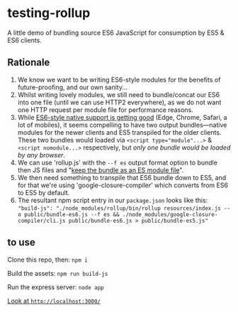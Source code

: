 # testing-rollup
A little demo of bundling source ES6 JavaScript for consumption by ES5 &amp; ES6 clients.

## Rationale 

1.  We know we want to be writing ES6-style modules for the benefits of future-proofing, and our own sanity...
2.  Whilst writing lovely modules, we still need to bundle/concat our ES6 into one file (until we can use HTTP2 everywhere), as we do not want one HTTP request per module file for performance reasons.
3.  While [ES6-style native support is getting good](https://caniuse.com/#feat=es6-module) (Edge, Chrome, Safari, a lot of mobiles), it seems compelling to have two output bundles—native modules for the newer clients and ES5 transpiled for the older clients. These two bundles would loaded via `<script type="module"...>` & `<script nomodule...>` respectively, but _only one bundle would be loaded by any browser_.
4.  We can use 'rollup.js' with the `--f es` output format option to bundle then JS files and "[keep the bundle as an ES module file](https://rollupjs.org/#file-o-output-file-)".
5.  We then need something to transpile that ES6 bundle down to ES5, and for that we're using 'google-closure-compiler' which converts from ES6 to ES5 by default.
6.  The resultant npm script entry in our `package.json` looks like this: `"build-js": "./node_modules/rollup/bin/rollup resources/index.js --o public/bundle-es6.js --f es && ./node_modules/google-closure-compiler/cli.js public/bundle-es6.js > public/bundle-es5.js"`

## to use

Clone this repo, then: `npm i`

Build the assets: `npm run build-js`

Run the express server: `node app`

[Look at `http://localhost:3000/`](http://localhost:3000/)